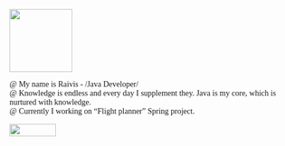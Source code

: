 <body>
<p>
<img border="0" src="https://brandslogos.com/wp-content/uploads/images/large/java-logo-black-and-white-1.png" width="111" height="112"></p>
<p><font face="Consolas">
@ My name is Raivis - /Java Developer/<br>
@ Knowledge is endless and every day I supplement they. Java is my core, which is nurtured with knowledge. <br>
@ Currently I working on “Flight planner” Spring project.
</font></p>
<p><a href="https://www.linkedin.com/in/raivis-bruzguls-58171b255">
<img border="0" src="https://blog.waalaxy.com/wp-content/uploads/2021/01/1497016117.png" width="82" height="22"></a></p>

</body>







